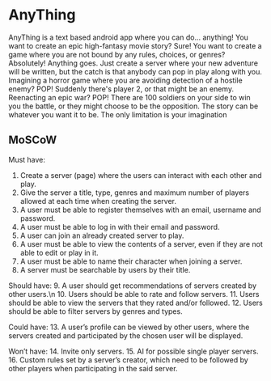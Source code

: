 # AnyThing
AnyThing is a text based android app where you can do... anything! You want to create an epic high-fantasy movie story? Sure! You want to create a game where you are not bound by any rules, choices, or genres? Absolutely! Anything goes. Just create a server where your new adventure will be written, but the catch is that anybody can pop in play along with you. Imagining a horror game where you are avoiding detection of a hostile enemy? POP! Suddenly there's player 2, or that might be an enemy. Reenacting an epic war? POP! There are 100 soldiers on your side to win you the battle, or they might choose to be the opposition. The story can be whatever you want it to be. The only limitation is your imagination

## MoSCoW
Must have:
1.	Create a server (page) where the users can interact with each other and play.
2.	Give the server a title, type, genres and maximum number of players allowed at each time when creating the server.
3.	A user must be able to register themselves with an email, username and password.
4.	A user must be able to log in with their email and password.
5.	A user can join an already created server to play.
6.	A user must be able to view the contents of a server, even if they are not able to edit or play in it.
7.	A user must be able to name their character when joining a server.
8.	A server must be searchable by users by their title.


Should have:
  9.	A user should get recommendations of servers created by other users.\n
10.	Users should be able to rate and follow servers.
11.	Users should be able to view the servers that they rated and/or followed.
12.	Users should be able to filter servers by genres and types.


Could have:
13.	A user’s profile can be viewed by other users, where the servers created and participated by the chosen user will be displayed.


Won’t have:
14.	Invite only servers.
15.	AI for possible single player servers.
16.	Custom rules set by a server’s creator, which need to be followed by other players when participating in the said server.
